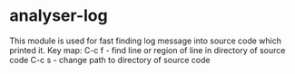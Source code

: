 # analyser-log
This module is used for fast finding log message into  source code which printed it.
Key map:
 C-c f - find line or region of line in directory of source code
 C-c s - change path to directory of source code
